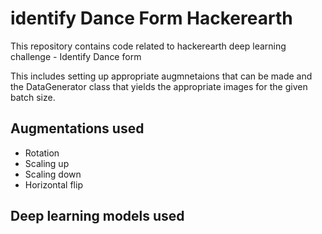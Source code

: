 # identify Dance Form Hackerearth
This repository contains code related to hackerearth deep learning challenge - Identify Dance form 

This includes setting up appropriate augmnetaions that can be made and the DataGenerator class that yields the appropriate images for the given batch size.

## Augmentations used
- Rotation 
- Scaling up 
- Scaling down 
- Horizontal flip 

## Deep learning models used
